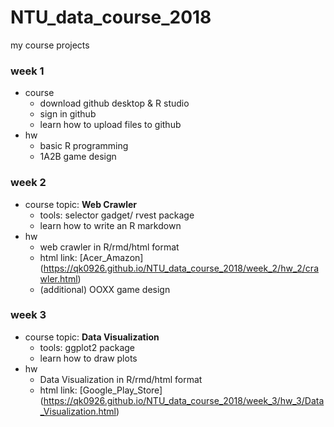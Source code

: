 # NTU_data_course_2018
my course projects 
### week 1
- course
  - download github desktop & R studio
  - sign in github
  - learn how to upload files to github 
- hw
  - basic R programming
  - 1A2B game design
  
### week 2
- course topic: **Web Crawler**
  - tools: selector gadget/ rvest package
  - learn how to write an R markdown 
- hw
  - web crawler in R/rmd/html format
  - html link: [Acer_Amazon] (https://qk0926.github.io/NTU_data_course_2018/week_2/hw_2/crawler.html)
  - (additional) OOXX game design

### week 3
- course topic: **Data Visualization**
  - tools: ggplot2 package
  - learn how to draw plots   
- hw
  - Data Visualization in R/rmd/html format
  - html link: [Google_Play_Store] (https://qk0926.github.io/NTU_data_course_2018/week_3/hw_3/Data_Visualization.html)
